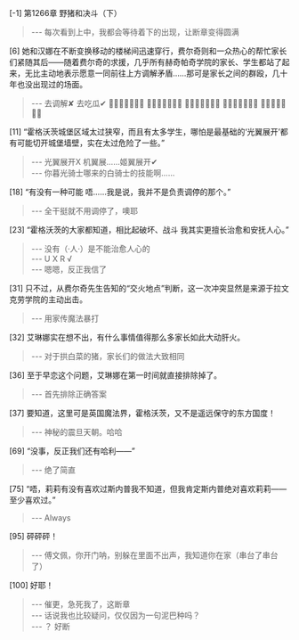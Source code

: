 
[-1] 第1266章 野猪和决斗（下）
>--- 每次看到上中，我都会等待着下的出现，让断章变得圆满<br>

[6] 她和汉娜在不断变换移动的楼梯间迅速穿行，费尔奇则和一众热心的帮忙家长们紧随其后——随着费尔奇的求援，几乎所有赫奇帕奇学院的家长、学生都站了起来，无比主动地表示愿意一同前往上方调解矛盾……那可是家长之间的群殴，几十年也没出现过的场面。
>--- 去调解✘
去吃瓜✔
🦡🦡🦡🦡🦡🦡🦡
🦡🍉🍉🍉🍉🍉🦡
🦡🍉🦁🔥🦅🍉🦡
🦡🍉🍉🍉🍉🍉🦡
🦡🦡🦡🦡🦡🦡🦡<br>

[11] “霍格沃茨城堡区域太过狭窄，而且有太多学生，哪怕是最基础的‘光翼展开’都有可能切开城堡墙壁，实在太过危险了一些。”
>--- 光翼展开X
机翼展……姬翼展开✔<br>
>--- 你暮光骑士哪来的白骑士的技能啊……<br>

[18] “有没有一种可能 唔……我是说，我并不是负责调停的那个。”
>--- 全干挺就不用调停了，噢耶<br>

[23] “霍格沃茨的大家都知道，相比起破坏、战斗 我其实更擅长治愈和安抚人心。”
>--- 没有（·人·）是不能治愈人心的<br>
>--- U X
R √<br>
>--- 嗯嗯，反正我信了<br>

[31] 只不过，从费尔奇先生告知的“交火地点”判断，这一次冲突显然是来源于拉文克劳学院的主动出击。
>--- 用家传魔法暴打<br>

[32] 艾琳娜实在想不出，有什么事情值得那么多家长如此大动肝火。
>--- 对于拱白菜的猪，家长们的做法大致相同<br>

[36] 至于早恋这个问题，艾琳娜在第一时间就直接排除掉了。
>--- 首先排除正确答案<br>

[37] 要知道，这里可是英国魔法界，霍格沃茨，又不是遥远保守的东方国度！
>--- 神秘的震旦天朝。哈哈<br>

[69] “没事，反正我们还有哈利——”
>--- 绝了简直<br>

[75] “唔，莉莉有没有喜欢过斯内普我不知道，但我肯定斯内普绝对喜欢莉莉——至少喜欢过。”
>--- Always<br>

[95] 砰砰砰！
>--- 傅文佩，你开门呐，别躲在里面不出声，我知道你在家（串台了串台了）<br>

[100] 好耶！
>--- 催更，急死我了，这断章<br>
>--- 话说我也比较疑问，仅仅因为一句泥巴种吗？<br>
>--- ？
好断<br>
